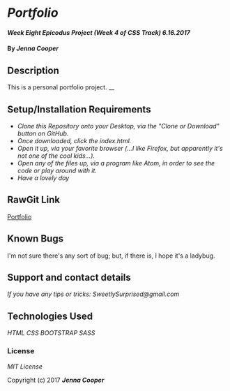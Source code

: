 # _Portfolio_

#### _Week Eight Epicodus Project (Week 4 of CSS Track) 6.16.2017_

#### By _**Jenna Cooper**_

## Description

This is a personal portfolio project.
__




## Setup/Installation Requirements

* _Clone this Repository onto your Desktop, via the "Clone or Download" button on GitHub._
* _Once downloaded, click the index.html._
* _Open it up, via your favorite browser (...I like Firefox, but apparently it's not one of the cool kids...)._
* _Open any of the files up, via a program like Atom, in order to see the code or play around with it._
* _Have a lovely day_

## RawGit Link
[Portfolio](https://rawgit.com/Dahling/portfolio/master/index.html)


## Known Bugs

I'm not sure there's any sort of bug; but, if there is, I hope it's a ladybug.

## Support and contact details

_If you have any tips or tricks: SweetlySurprised@gmail.com_

## Technologies Used

_HTML_
_CSS_
_BOOTSTRAP_
_SASS_


### License

*MIT License*

Copyright (c) 2017 **_Jenna Cooper_**
